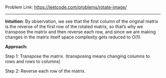 Problem Link:  https://leetcode.com/problems/rotate-image/

--------------------------------------------------------------------------

**Intuition**: By observation, we see that the first column of the original matrix is the reverse of the first row of the rotated matrix, so that’s why we transpose the matrix and then reverse each row, and since we are making changes in the matrix itself space complexity gets reduced to O(1).

**Approach:**

Step 1: Transpose the matrix. (transposing means changing columns to rows and rows to columns)

Step 2: Reverse each row of the matrix.
